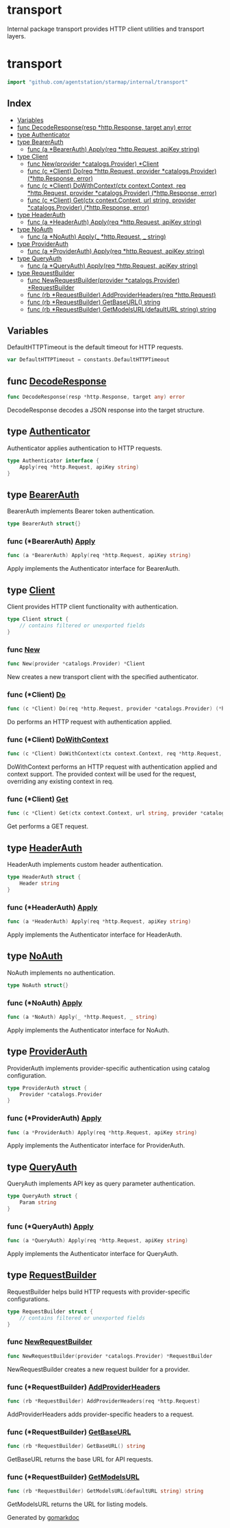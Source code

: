 # transport

Internal package transport provides HTTP client utilities and transport layers.

<!-- gomarkdoc:embed:start -->

<!-- Code generated by gomarkdoc. DO NOT EDIT -->

# transport

```go
import "github.com/agentstation/starmap/internal/transport"
```

## Index

- [Variables](<#variables>)
- [func DecodeResponse\(resp \*http.Response, target any\) error](<#DecodeResponse>)
- [type Authenticator](<#Authenticator>)
- [type BearerAuth](<#BearerAuth>)
  - [func \(a \*BearerAuth\) Apply\(req \*http.Request, apiKey string\)](<#BearerAuth.Apply>)
- [type Client](<#Client>)
  - [func New\(provider \*catalogs.Provider\) \*Client](<#New>)
  - [func \(c \*Client\) Do\(req \*http.Request, provider \*catalogs.Provider\) \(\*http.Response, error\)](<#Client.Do>)
  - [func \(c \*Client\) DoWithContext\(ctx context.Context, req \*http.Request, provider \*catalogs.Provider\) \(\*http.Response, error\)](<#Client.DoWithContext>)
  - [func \(c \*Client\) Get\(ctx context.Context, url string, provider \*catalogs.Provider\) \(\*http.Response, error\)](<#Client.Get>)
- [type HeaderAuth](<#HeaderAuth>)
  - [func \(a \*HeaderAuth\) Apply\(req \*http.Request, apiKey string\)](<#HeaderAuth.Apply>)
- [type NoAuth](<#NoAuth>)
  - [func \(a \*NoAuth\) Apply\(\_ \*http.Request, \_ string\)](<#NoAuth.Apply>)
- [type ProviderAuth](<#ProviderAuth>)
  - [func \(a \*ProviderAuth\) Apply\(req \*http.Request, apiKey string\)](<#ProviderAuth.Apply>)
- [type QueryAuth](<#QueryAuth>)
  - [func \(a \*QueryAuth\) Apply\(req \*http.Request, apiKey string\)](<#QueryAuth.Apply>)
- [type RequestBuilder](<#RequestBuilder>)
  - [func NewRequestBuilder\(provider \*catalogs.Provider\) \*RequestBuilder](<#NewRequestBuilder>)
  - [func \(rb \*RequestBuilder\) AddProviderHeaders\(req \*http.Request\)](<#RequestBuilder.AddProviderHeaders>)
  - [func \(rb \*RequestBuilder\) GetBaseURL\(\) string](<#RequestBuilder.GetBaseURL>)
  - [func \(rb \*RequestBuilder\) GetModelsURL\(defaultURL string\) string](<#RequestBuilder.GetModelsURL>)


## Variables

<a name="DefaultHTTPTimeout"></a>DefaultHTTPTimeout is the default timeout for HTTP requests.

```go
var DefaultHTTPTimeout = constants.DefaultHTTPTimeout
```

<a name="DecodeResponse"></a>
## func [DecodeResponse](<https://github.com/agentstation/starmap/blob/master/internal/transport/request.go#L52>)

```go
func DecodeResponse(resp *http.Response, target any) error
```

DecodeResponse decodes a JSON response into the target structure.

<a name="Authenticator"></a>
## type [Authenticator](<https://github.com/agentstation/starmap/blob/master/internal/transport/auth.go#L10-L12>)

Authenticator applies authentication to HTTP requests.

```go
type Authenticator interface {
    Apply(req *http.Request, apiKey string)
}
```

<a name="BearerAuth"></a>
## type [BearerAuth](<https://github.com/agentstation/starmap/blob/master/internal/transport/auth.go#L23>)

BearerAuth implements Bearer token authentication.

```go
type BearerAuth struct{}
```

<a name="BearerAuth.Apply"></a>
### func \(\*BearerAuth\) [Apply](<https://github.com/agentstation/starmap/blob/master/internal/transport/auth.go#L26>)

```go
func (a *BearerAuth) Apply(req *http.Request, apiKey string)
```

Apply implements the Authenticator interface for BearerAuth.

<a name="Client"></a>
## type [Client](<https://github.com/agentstation/starmap/blob/master/internal/transport/client.go#L16-L19>)

Client provides HTTP client functionality with authentication.

```go
type Client struct {
    // contains filtered or unexported fields
}
```

<a name="New"></a>
### func [New](<https://github.com/agentstation/starmap/blob/master/internal/transport/client.go#L22>)

```go
func New(provider *catalogs.Provider) *Client
```

New creates a new transport client with the specified authenticator.

<a name="Client.Do"></a>
### func \(\*Client\) [Do](<https://github.com/agentstation/starmap/blob/master/internal/transport/client.go#L30>)

```go
func (c *Client) Do(req *http.Request, provider *catalogs.Provider) (*http.Response, error)
```

Do performs an HTTP request with authentication applied.

<a name="Client.DoWithContext"></a>
### func \(\*Client\) [DoWithContext](<https://github.com/agentstation/starmap/blob/master/internal/transport/client.go#L36>)

```go
func (c *Client) DoWithContext(ctx context.Context, req *http.Request, provider *catalogs.Provider) (*http.Response, error)
```

DoWithContext performs an HTTP request with authentication applied and context support. The provided context will be used for the request, overriding any existing context in req.

<a name="Client.Get"></a>
### func \(\*Client\) [Get](<https://github.com/agentstation/starmap/blob/master/internal/transport/client.go#L70>)

```go
func (c *Client) Get(ctx context.Context, url string, provider *catalogs.Provider) (*http.Response, error)
```

Get performs a GET request.

<a name="HeaderAuth"></a>
## type [HeaderAuth](<https://github.com/agentstation/starmap/blob/master/internal/transport/auth.go#L31-L33>)

HeaderAuth implements custom header authentication.

```go
type HeaderAuth struct {
    Header string
}
```

<a name="HeaderAuth.Apply"></a>
### func \(\*HeaderAuth\) [Apply](<https://github.com/agentstation/starmap/blob/master/internal/transport/auth.go#L36>)

```go
func (a *HeaderAuth) Apply(req *http.Request, apiKey string)
```

Apply implements the Authenticator interface for HeaderAuth.

<a name="NoAuth"></a>
## type [NoAuth](<https://github.com/agentstation/starmap/blob/master/internal/transport/auth.go#L15>)

NoAuth implements no authentication.

```go
type NoAuth struct{}
```

<a name="NoAuth.Apply"></a>
### func \(\*NoAuth\) [Apply](<https://github.com/agentstation/starmap/blob/master/internal/transport/auth.go#L18>)

```go
func (a *NoAuth) Apply(_ *http.Request, _ string)
```

Apply implements the Authenticator interface for NoAuth.

<a name="ProviderAuth"></a>
## type [ProviderAuth](<https://github.com/agentstation/starmap/blob/master/internal/transport/auth.go#L58-L60>)

ProviderAuth implements provider\-specific authentication using catalog configuration.

```go
type ProviderAuth struct {
    Provider *catalogs.Provider
}
```

<a name="ProviderAuth.Apply"></a>
### func \(\*ProviderAuth\) [Apply](<https://github.com/agentstation/starmap/blob/master/internal/transport/auth.go#L63>)

```go
func (a *ProviderAuth) Apply(req *http.Request, apiKey string)
```

Apply implements the Authenticator interface for ProviderAuth.

<a name="QueryAuth"></a>
## type [QueryAuth](<https://github.com/agentstation/starmap/blob/master/internal/transport/auth.go#L41-L43>)

QueryAuth implements API key as query parameter authentication.

```go
type QueryAuth struct {
    Param string
}
```

<a name="QueryAuth.Apply"></a>
### func \(\*QueryAuth\) [Apply](<https://github.com/agentstation/starmap/blob/master/internal/transport/auth.go#L46>)

```go
func (a *QueryAuth) Apply(req *http.Request, apiKey string)
```

Apply implements the Authenticator interface for QueryAuth.

<a name="RequestBuilder"></a>
## type [RequestBuilder](<https://github.com/agentstation/starmap/blob/master/internal/transport/request.go#L14-L16>)

RequestBuilder helps build HTTP requests with provider\-specific configurations.

```go
type RequestBuilder struct {
    // contains filtered or unexported fields
}
```

<a name="NewRequestBuilder"></a>
### func [NewRequestBuilder](<https://github.com/agentstation/starmap/blob/master/internal/transport/request.go#L19>)

```go
func NewRequestBuilder(provider *catalogs.Provider) *RequestBuilder
```

NewRequestBuilder creates a new request builder for a provider.

<a name="RequestBuilder.AddProviderHeaders"></a>
### func \(\*RequestBuilder\) [AddProviderHeaders](<https://github.com/agentstation/starmap/blob/master/internal/transport/request.go#L40>)

```go
func (rb *RequestBuilder) AddProviderHeaders(req *http.Request)
```

AddProviderHeaders adds provider\-specific headers to a request.

<a name="RequestBuilder.GetBaseURL"></a>
### func \(\*RequestBuilder\) [GetBaseURL](<https://github.com/agentstation/starmap/blob/master/internal/transport/request.go#L24>)

```go
func (rb *RequestBuilder) GetBaseURL() string
```

GetBaseURL returns the base URL for API requests.

<a name="RequestBuilder.GetModelsURL"></a>
### func \(\*RequestBuilder\) [GetModelsURL](<https://github.com/agentstation/starmap/blob/master/internal/transport/request.go#L32>)

```go
func (rb *RequestBuilder) GetModelsURL(defaultURL string) string
```

GetModelsURL returns the URL for listing models.

Generated by [gomarkdoc](<https://github.com/princjef/gomarkdoc>)


<!-- gomarkdoc:embed:end -->
